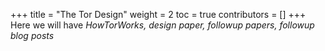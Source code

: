 +++
title = "The Tor Design"
weight = 2
toc = true
contributors = []
+++
Here we will have *HowTorWorks, design paper, followup papers, followup blog posts*